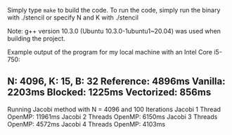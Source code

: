 Simply type ```make``` to build the code.
To run the code, simply run the binary with ./stencil or specify N and K with ./stencil <N> <K>

Note: g++ version 10.3.0 (Ubuntu 10.3.0-1ubuntu1~20.04) was used when building the project.

Example output of the program for my local machine with an Intel Core i5-750:

N: 4096, K: 15, B: 32
Reference:  4896ms
Vanilla:    2203ms
Blocked:    1225ms
Vectorized: 856ms
---------------------
Running Jacobi method with N = 4096 and 100 Iterations
Jacobi 1 Thread OpenMP: 11961ms
Jacobi 2 Threads OpenMP: 6150ms
Jacobi 3 Threads OpenMP: 4572ms
Jacobi 4 Threads OpenMP: 4103ms
